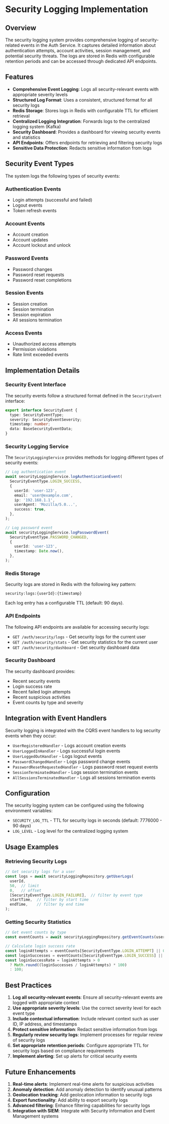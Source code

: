# Security Logging Implementation

## Overview

The security logging system provides comprehensive logging of security-related events in the Auth Service. It captures detailed information about authentication attempts, account activities, session management, and potential security threats. The logs are stored in Redis with configurable retention periods and can be accessed through dedicated API endpoints.

## Features

- **Comprehensive Event Logging**: Logs all security-relevant events with appropriate severity levels
- **Structured Log Format**: Uses a consistent, structured format for all security logs
- **Redis Storage**: Stores logs in Redis with configurable TTL for efficient retrieval
- **Centralized Logging Integration**: Forwards logs to the centralized logging system (Kafka)
- **Security Dashboard**: Provides a dashboard for viewing security events and statistics
- **API Endpoints**: Offers endpoints for retrieving and filtering security logs
- **Sensitive Data Protection**: Redacts sensitive information from logs

## Security Event Types

The system logs the following types of security events:

### Authentication Events
- Login attempts (successful and failed)
- Logout events
- Token refresh events

### Account Events
- Account creation
- Account updates
- Account lockout and unlock

### Password Events
- Password changes
- Password reset requests
- Password reset completions

### Session Events
- Session creation
- Session termination
- Session expiration
- All sessions termination

### Access Events
- Unauthorized access attempts
- Permission violations
- Rate limit exceeded events

## Implementation Details

### Security Event Interface

The security events follow a structured format defined in the `SecurityEvent` interface:

```typescript
export interface SecurityEvent {
  type: SecurityEventType;
  severity: SecurityEventSeverity;
  timestamp: number;
  data: BaseSecurityEventData;
}
```

### Security Logging Service

The `SecurityLoggingService` provides methods for logging different types of security events:

```typescript
// Log authentication event
await securityLoggingService.logAuthenticationEvent(
  SecurityEventType.LOGIN_SUCCESS,
  {
    userId: 'user-123',
    email: 'user@example.com',
    ip: '192.168.1.1',
    userAgent: 'Mozilla/5.0...',
    success: true,
  },
);

// Log password event
await securityLoggingService.logPasswordEvent(
  SecurityEventType.PASSWORD_CHANGED,
  {
    userId: 'user-123',
    timestamp: Date.now(),
  },
);
```

### Redis Storage

Security logs are stored in Redis with the following key pattern:
```
security:logs:{userId}:{timestamp}
```

Each log entry has a configurable TTL (default: 90 days).

### API Endpoints

The following API endpoints are available for accessing security logs:

- `GET /auth/security/logs` - Get security logs for the current user
- `GET /auth/security/stats` - Get security statistics for the current user
- `GET /auth/security/dashboard` - Get security dashboard data

### Security Dashboard

The security dashboard provides:

- Recent security events
- Login success rate
- Recent failed login attempts
- Recent suspicious activities
- Event counts by type and severity

## Integration with Event Handlers

Security logging is integrated with the CQRS event handlers to log security events when they occur:

- `UserRegisteredHandler` - Logs account creation events
- `UserLoggedInHandler` - Logs successful login events
- `UserLoggedOutHandler` - Logs logout events
- `PasswordChangedHandler` - Logs password change events
- `PasswordResetRequestedHandler` - Logs password reset request events
- `SessionTerminatedHandler` - Logs session termination events
- `AllSessionsTerminatedHandler` - Logs all sessions termination events

## Configuration

The security logging system can be configured using the following environment variables:

- `SECURITY_LOG_TTL` - TTL for security logs in seconds (default: 7776000 - 90 days)
- `LOG_LEVEL` - Log level for the centralized logging system

## Usage Examples

### Retrieving Security Logs

```typescript
// Get security logs for a user
const logs = await securityLoggingRepository.getUserLogs(
  userId,
  50,  // limit
  0,   // offset
  [SecurityEventType.LOGIN_FAILURE],  // filter by event type
  startTime,  // filter by start time
  endTime,    // filter by end time
);
```

### Getting Security Statistics

```typescript
// Get event counts by type
const eventCounts = await securityLoggingRepository.getEventCounts(userId);

// Calculate login success rate
const loginAttempts = eventCounts[SecurityEventType.LOGIN_ATTEMPT] || 0;
const loginSuccesses = eventCounts[SecurityEventType.LOGIN_SUCCESS] || 0;
const loginSuccessRate = loginAttempts > 0 
  ? Math.round((loginSuccesses / loginAttempts) * 100) 
  : 100;
```

## Best Practices

1. **Log all security-relevant events**: Ensure all security-relevant events are logged with appropriate context
2. **Use appropriate severity levels**: Use the correct severity level for each event type
3. **Include contextual information**: Include relevant context such as user ID, IP address, and timestamps
4. **Protect sensitive information**: Redact sensitive information from logs
5. **Regularly review security logs**: Implement processes for regular review of security logs
6. **Set appropriate retention periods**: Configure appropriate TTL for security logs based on compliance requirements
7. **Implement alerting**: Set up alerts for critical security events

## Future Enhancements

1. **Real-time alerts**: Implement real-time alerts for suspicious activities
2. **Anomaly detection**: Add anomaly detection to identify unusual patterns
3. **Geolocation tracking**: Add geolocation information to security logs
4. **Export functionality**: Add ability to export security logs
5. **Advanced filtering**: Enhance filtering capabilities for security logs
6. **Integration with SIEM**: Integrate with Security Information and Event Management systems
